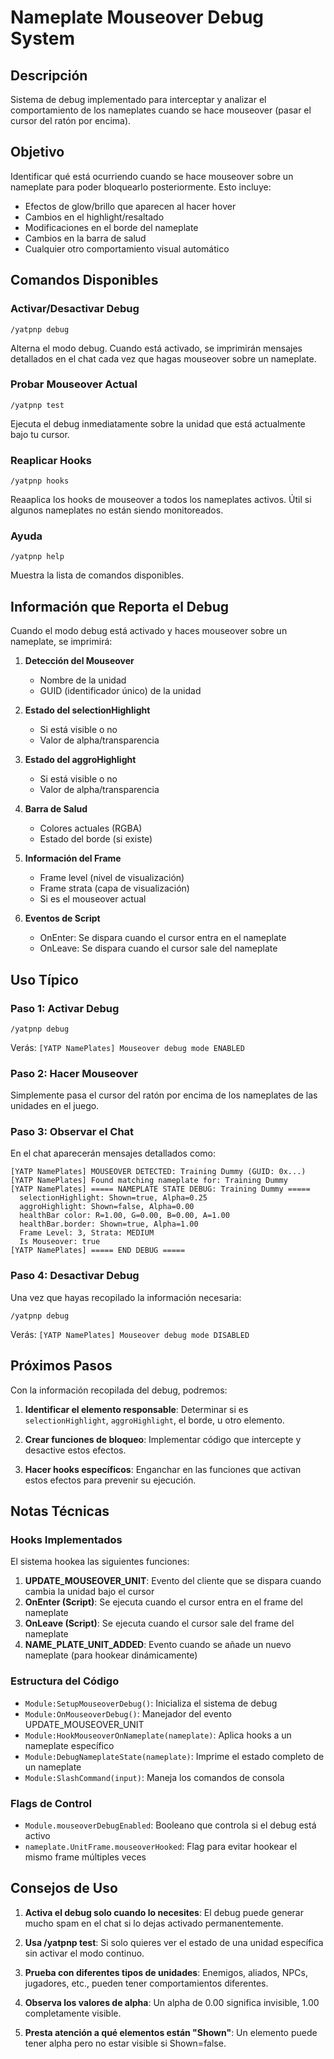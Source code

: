 # Nameplate Mouseover Debug System

## Descripción

Sistema de debug implementado para interceptar y analizar el comportamiento de los nameplates cuando se hace mouseover (pasar el cursor del ratón por encima).

## Objetivo

Identificar qué está ocurriendo cuando se hace mouseover sobre un nameplate para poder bloquearlo posteriormente. Esto incluye:

- Efectos de glow/brillo que aparecen al hacer hover
- Cambios en el highlight/resaltado
- Modificaciones en el borde del nameplate
- Cambios en la barra de salud
- Cualquier otro comportamiento visual automático

## Comandos Disponibles

### Activar/Desactivar Debug
```
/yatpnp debug
```
Alterna el modo debug. Cuando está activado, se imprimirán mensajes detallados en el chat cada vez que hagas mouseover sobre un nameplate.

### Probar Mouseover Actual
```
/yatpnp test
```
Ejecuta el debug inmediatamente sobre la unidad que está actualmente bajo tu cursor.

### Reaplicar Hooks
```
/yatpnp hooks
```
Reaaplica los hooks de mouseover a todos los nameplates activos. Útil si algunos nameplates no están siendo monitoreados.

### Ayuda
```
/yatpnp help
```
Muestra la lista de comandos disponibles.

## Información que Reporta el Debug

Cuando el modo debug está activado y haces mouseover sobre un nameplate, se imprimirá:

1. **Detección del Mouseover**
   - Nombre de la unidad
   - GUID (identificador único) de la unidad

2. **Estado del selectionHighlight**
   - Si está visible o no
   - Valor de alpha/transparencia

3. **Estado del aggroHighlight**
   - Si está visible o no
   - Valor de alpha/transparencia

4. **Barra de Salud**
   - Colores actuales (RGBA)
   - Estado del borde (si existe)

5. **Información del Frame**
   - Frame level (nivel de visualización)
   - Frame strata (capa de visualización)
   - Si es el mouseover actual

6. **Eventos de Script**
   - OnEnter: Se dispara cuando el cursor entra en el nameplate
   - OnLeave: Se dispara cuando el cursor sale del nameplate

## Uso Típico

### Paso 1: Activar Debug
```
/yatpnp debug
```
Verás: `[YATP NamePlates] Mouseover debug mode ENABLED`

### Paso 2: Hacer Mouseover
Simplemente pasa el cursor del ratón por encima de los nameplates de las unidades en el juego.

### Paso 3: Observar el Chat
En el chat aparecerán mensajes detallados como:
```
[YATP NamePlates] MOUSEOVER DETECTED: Training Dummy (GUID: 0x...)
[YATP NamePlates] Found matching nameplate for: Training Dummy
[YATP NamePlates] ===== NAMEPLATE STATE DEBUG: Training Dummy =====
  selectionHighlight: Shown=true, Alpha=0.25
  aggroHighlight: Shown=false, Alpha=0.00
  healthBar color: R=1.00, G=0.00, B=0.00, A=1.00
  healthBar.border: Shown=true, Alpha=1.00
  Frame Level: 3, Strata: MEDIUM
  Is Mouseover: true
[YATP NamePlates] ===== END DEBUG =====
```

### Paso 4: Desactivar Debug
Una vez que hayas recopilado la información necesaria:
```
/yatpnp debug
```
Verás: `[YATP NamePlates] Mouseover debug mode DISABLED`

## Próximos Pasos

Con la información recopilada del debug, podremos:

1. **Identificar el elemento responsable**: Determinar si es `selectionHighlight`, `aggroHighlight`, el borde, u otro elemento.

2. **Crear funciones de bloqueo**: Implementar código que intercepte y desactive estos efectos.

3. **Hacer hooks específicos**: Enganchar en las funciones que activan estos efectos para prevenir su ejecución.

## Notas Técnicas

### Hooks Implementados

El sistema hookea las siguientes funciones:

1. **UPDATE_MOUSEOVER_UNIT**: Evento del cliente que se dispara cuando cambia la unidad bajo el cursor
2. **OnEnter (Script)**: Se ejecuta cuando el cursor entra en el frame del nameplate
3. **OnLeave (Script)**: Se ejecuta cuando el cursor sale del frame del nameplate
4. **NAME_PLATE_UNIT_ADDED**: Evento cuando se añade un nuevo nameplate (para hookear dinámicamente)

### Estructura del Código

- `Module:SetupMouseoverDebug()`: Inicializa el sistema de debug
- `Module:OnMouseoverDebug()`: Manejador del evento UPDATE_MOUSEOVER_UNIT
- `Module:HookMouseoverOnNameplate(nameplate)`: Aplica hooks a un nameplate específico
- `Module:DebugNameplateState(nameplate)`: Imprime el estado completo de un nameplate
- `Module:SlashCommand(input)`: Maneja los comandos de consola

### Flags de Control

- `Module.mouseoverDebugEnabled`: Booleano que controla si el debug está activo
- `nameplate.UnitFrame.mouseoverHooked`: Flag para evitar hookear el mismo frame múltiples veces

## Consejos de Uso

1. **Activa el debug solo cuando lo necesites**: El debug puede generar mucho spam en el chat si lo dejas activado permanentemente.

2. **Usa /yatpnp test**: Si solo quieres ver el estado de una unidad específica sin activar el modo continuo.

3. **Prueba con diferentes tipos de unidades**: Enemigos, aliados, NPCs, jugadores, etc., pueden tener comportamientos diferentes.

4. **Observa los valores de alpha**: Un alpha de 0.00 significa invisible, 1.00 completamente visible.

5. **Presta atención a qué elementos están "Shown"**: Un elemento puede tener alpha pero no estar visible si Shown=false.
